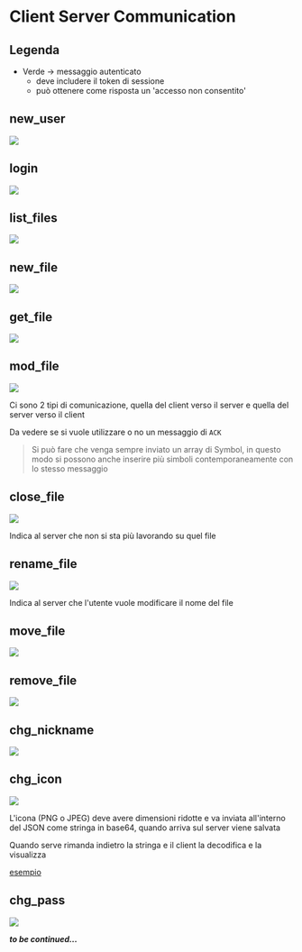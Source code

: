 # Client Server Communication

## Legenda

* Verde -> messaggio autenticato
  * deve includere il token di sessione
  * può ottenere come risposta un 'accesso non consentito'



## new_user

![](https://github.com/aleoli/Shared-Editor/blob/master/docs/images/cs_comm/new_user.png?raw=true)



## login

![](https://github.com/aleoli/Shared-Editor/blob/master/docs/images/cs_comm/login.png?raw=true)



## list_files

![](https://github.com/aleoli/Shared-Editor/blob/master/docs/images/cs_comm/ls_files.png?raw=true)



## new_file

![](https://github.com/aleoli/Shared-Editor/blob/master/docs/images/cs_comm/new_file.png?raw=true)



## get_file

![](https://github.com/aleoli/Shared-Editor/blob/master/docs/images/cs_comm/get_file.png?raw=true)



## mod_file

![](https://github.com/aleoli/Shared-Editor/blob/master/docs/images/cs_comm/mod_file.png?raw=true)

Ci sono 2 tipi di comunicazione, quella del client verso il server e quella del server verso il client

Da vedere se si vuole utilizzare o no un messaggio di `ACK`

> Si può fare che venga sempre inviato un array di Symbol, in questo modo si possono anche inserire più simboli contemporaneamente con lo stesso messaggio



## close_file

![](https://github.com/aleoli/Shared-Editor/blob/master/docs/images/cs_comm/close_file.png?raw=true)

Indica al server che non si sta più lavorando su quel file



## rename_file

![](https://github.com/aleoli/Shared-Editor/blob/master/docs/images/cs_comm/rename_file.png?raw=true)

Indica al server che l'utente vuole modificare il nome del file



## move_file

![](https://github.com/aleoli/Shared-Editor/blob/master/docs/images/cs_comm/move_file.png?raw=true)



## remove_file

![](https://github.com/aleoli/Shared-Editor/blob/master/docs/images/cs_comm/remove_file.png?raw=true)



## chg_nickname

![](https://github.com/aleoli/Shared-Editor/blob/master/docs/images/cs_comm/chg_nickname.png?raw=true)



## chg_icon

![](https://github.com/aleoli/Shared-Editor/blob/master/docs/images/cs_comm/chg_icon.png?raw=true)

L'icona (PNG o JPEG) deve avere dimensioni ridotte e va inviata all'interno del JSON come stringa in base64, quando arriva sul server viene salvata

Quando serve rimanda indietro la stringa e il client la decodifica e la visualizza

[esempio](https://stackoverflow.com/questions/27854979/how-to-load-base64-image-data-from-json-in-qt)



## chg_pass

![](https://github.com/aleoli/Shared-Editor/blob/master/docs/images/cs_comm/chg_pass.png?raw=true)







***to be continued...***

